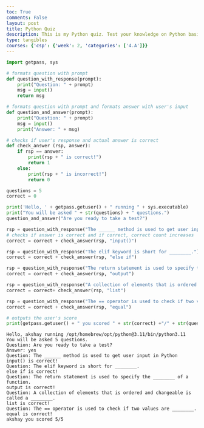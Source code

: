```yaml
---
toc: True
comments: False
layout: post
title: Python Quiz
description: This is my Python quiz. Test your knowledge on Python basics with my quiz.
type: tangibles
courses: {'csp': {'week': 2, 'categories': ['4.A']}}
---
```


```python
import getpass, sys

# formats question with prompt
def question_with_response(prompt):
    print("Question: " + prompt)
    msg = input()
    return msg

# formats question with prompt and formats answer with user's input
def question_and_answer(prompt):
    print("Question: " + prompt)
    msg = input()
    print("Answer: " + msg)

# checks if user's response and actual answer is correct
def check_answer (rsp, answer):
    if rsp == answer:
        print(rsp + " is correct!")
        return 1
    else:
        print(rsp + " is incorrect!")
        return 0

questions = 5
correct = 0

print('Hello, ' + getpass.getuser() + " running " + sys.executable)
print("You will be asked " + str(questions) + " questions.")
question_and_answer("Are you ready to take a test?")

rsp = question_with_response("The ______ method is used to get user input in Python") 
# checks if answer is correct and if correct, correct count increases
correct = correct + check_answer(rsp, "input()")

rsp = question_with_response("The elif keyword is short for ________.")
correct = correct + check_answer(rsp, "else if")

rsp = question_with_response("The return statement is used to specify the ________ of a function.")
correct = correct + check_answer(rsp, "output")

rsp = question_with_response("A collection of elements that is ordered and changeable is called a ________.")
correct = correct+ check_answer(rsp, "list")

rsp = question_with_response("The == operator is used to check if two values are ________.")
correct = correct + check_answer(rsp, "equal")

# outputs the user's score
print(getpass.getuser() + " you scored " + str(correct) +"/" + str(questions))
```

    Hello, akshay running /opt/homebrew/opt/python@3.11/bin/python3.11
    You will be asked 5 questions.
    Question: Are you ready to take a test?
    Answer: yes
    Question: The ______ method is used to get user input in Python
    input() is correct!
    Question: The elif keyword is short for ________.
    else if is correct!
    Question: The return statement is used to specify the ________ of a function.
    output is correct!
    Question: A collection of elements that is ordered and changeable is called a ________.
    list is correct!
    Question: The == operator is used to check if two values are ________.
    equal is correct!
    akshay you scored 5/5
